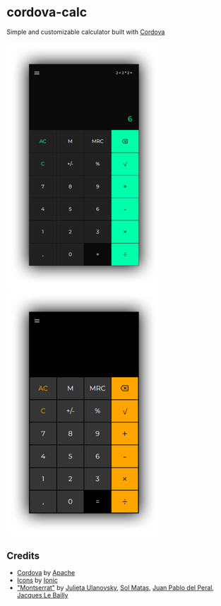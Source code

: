 # cordova-calc
Simple and customizable calculator built with [Cordova](https://cordova.apache.org/)<br>
<div>
    <img src="https://raw.githubusercontent.com/KD3n1z/kd3n1z-com/main/cordova-calc-screenshot.png" width="350">
    <img src="https://raw.githubusercontent.com/KD3n1z/kd3n1z-com/main/cordova-calc-orange-screenshot.png" width="350">
</div>

## Credits
- [Cordova](https://cordova.apache.org/) by [Apache](https://apache.org/)
- [Icons](https://ionic.io/ionicons) by [Ionic](https://ionic.io/)
- ["Montserrat"](https://fonts.google.com/specimen/Montserrat) by [Julieta Ulanovsky](https://fonts.google.com/?query=Julieta%20Ulanovsky), [Sol Matas](https://fonts.google.com/?query=Sol%20Matas), [Juan Pablo del Peral](https://fonts.google.com/?query=Juan%20Pablo%20del%20Peral), [Jacques Le Bailly](https://fonts.google.com/?query=Jacques%20Le%20Bailly)
